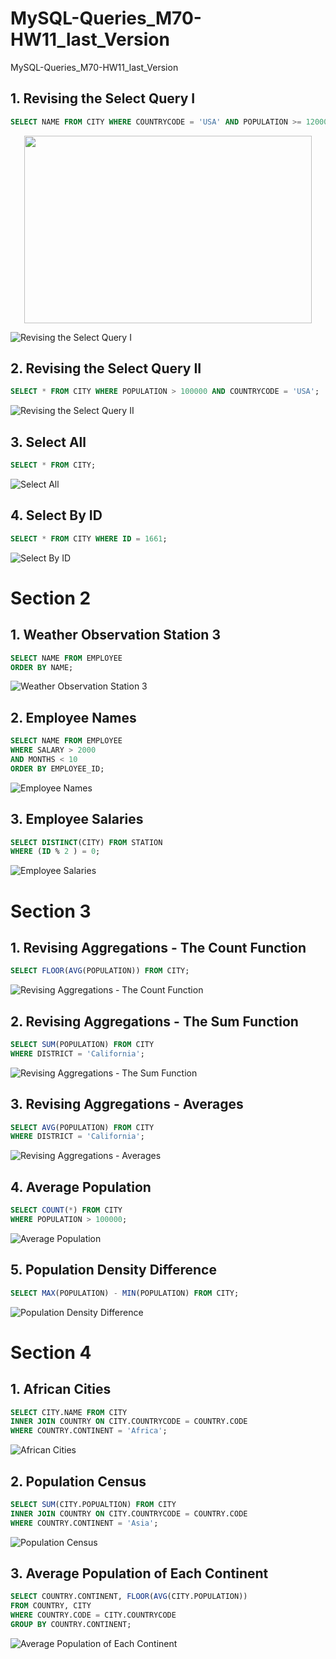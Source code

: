 # MySQL-Queries_M70-HW11_last_Version
MySQL-Queries_M70-HW11_last_Version

## 1. Revising the Select Query I

```sql
SELECT NAME FROM CITY WHERE COUNTRYCODE = 'USA' AND POPULATION >= 120000;
```

<p align="center">
  <img width="460" height="300" src="https://github.com/amirhossein16/MySQL-Queries_M70-HW11_last_Version/blob/ce9b238a2119dcfc8a04d6c24cea6a55c91157ea/Section-1/revising-the-select-query-2-problem.png">
</p>

![Revising the Select Query I](Section-1/revising-the-select-query-2-problem.png)

## 2. Revising the Select Query II

```sql
SELECT * FROM CITY WHERE POPULATION > 100000 AND COUNTRYCODE = 'USA';
```

![Revising the Select Query II](Section-1/revising-the-select-query-problem.png)

## 3. Select All

```sql
SELECT * FROM CITY;
```

![Select All](Section-1/select-all-sql-problem.png)

## 4. Select By ID

```sql
SELECT * FROM CITY WHERE ID = 1661;
```

![Select By ID](Section-1/select-by-id-problem.png)

# Section 2

## 1. Weather Observation Station 3

```sql
SELECT NAME FROM EMPLOYEE
ORDER BY NAME;
```

![Weather Observation Station 3](Section-2/name-of-employees-problem.png)


## 2. Employee Names

```sql
SELECT NAME FROM EMPLOYEE
WHERE SALARY > 2000
AND MONTHS < 10
ORDER BY EMPLOYEE_ID;
```

![Employee Names](Section-2/salary-of-employees-problem.png)

## 3. Employee Salaries

```sql
SELECT DISTINCT(CITY) FROM STATION
WHERE (ID % 2 ) = 0;
```

![Employee Salaries](Section-2/weather-observation-station-3-problem.png)


# Section 3

## 1. Revising Aggregations - The Count Function

```sql
SELECT FLOOR(AVG(POPULATION)) FROM CITY;
```

![Revising Aggregations - The Count Function](Section-2/average-population-problem.png)

## 2. Revising Aggregations - The Sum Function

```sql
SELECT SUM(POPULATION) FROM CITY
WHERE DISTRICT = 'California';
```

![Revising Aggregations - The Sum Function](Section-3/revising-aggregations-sum-problem.png)


## 3. Revising Aggregations - Averages

```sql
SELECT AVG(POPULATION) FROM CITY
WHERE DISTRICT = 'California';
```

![Revising Aggregations - Averages](Section-1/revising-aggregations-the-average-function-problem.png)

## 4. Average Population

```sql
SELECT COUNT(*) FROM CITY
WHERE POPULATION > 100000;
```

![Average Population](Section-1/revising-aggregations-the-count-function-problem.png)

## 5. Population Density Difference

```sql
SELECT MAX(POPULATION) - MIN(POPULATION) FROM CITY;
```

![Population Density Difference](Section-1/population-density-difference-problem.png)


# Section 4

## 1. African Cities

```sql
SELECT CITY.NAME FROM CITY
INNER JOIN COUNTRY ON CITY.COUNTRYCODE = COUNTRY.CODE
WHERE COUNTRY.CONTINENT = 'Africa';
```

![African Cities](Section-4/african-cities-problem.png)

## 2. Population Census

```sql
SELECT SUM(CITY.POPUALTION) FROM CITY
INNER JOIN COUNTRY ON CITY.COUNTRYCODE = COUNTRY.CODE
WHERE COUNTRY.CONTINENT = 'Asia';
```

![Population Census](Section-4/asian-population-problem.png)

## 3. Average Population of Each Continent

```sql
SELECT COUNTRY.CONTINENT, FLOOR(AVG(CITY.POPULATION))
FROM COUNTRY, CITY
WHERE COUNTRY.CODE = CITY.COUNTRYCODE
GROUP BY COUNTRY.CONTINENT;
```

![Average Population of Each Continent](Section-4/average-population-of-each-continent-problem.png)
